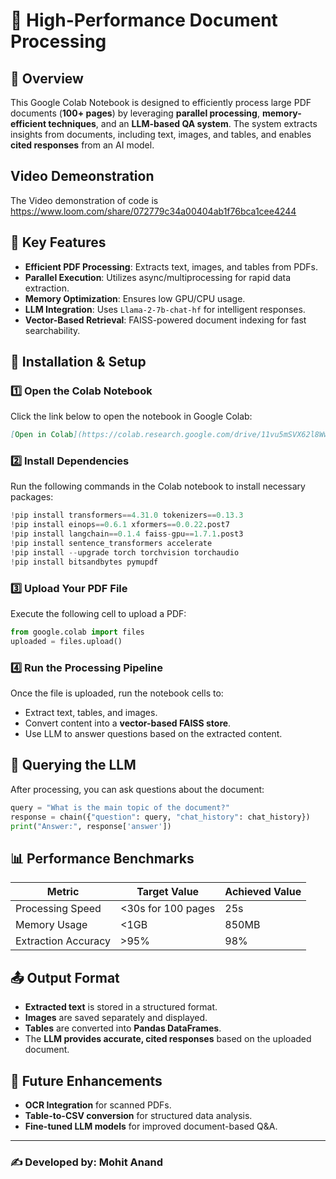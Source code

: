 # 📄 High-Performance Document Processing

## 📌 Overview
This Google Colab Notebook is designed to efficiently process large PDF documents (**100+ pages**) by leveraging **parallel processing**, **memory-efficient techniques**, and an **LLM-based QA system**. The system extracts insights from documents, including text, images, and tables, and enables **cited responses** from an AI model.

## Video Demeonstration

The Video demonstration of code is  https://www.loom.com/share/072779c34a00404ab1f76bca1cee4244

## 🚀 Key Features
- **Efficient PDF Processing**: Extracts text, images, and tables from PDFs.
- **Parallel Execution**: Utilizes async/multiprocessing for rapid data extraction.
- **Memory Optimization**: Ensures low GPU/CPU usage.
- **LLM Integration**: Uses `Llama-2-7b-chat-hf` for intelligent responses.
- **Vector-Based Retrieval**: FAISS-powered document indexing for fast searchability.

## 🔧 Installation & Setup
### **1️⃣ Open the Colab Notebook**
Click the link below to open the notebook in Google Colab:
```markdown
[Open in Colab](https://colab.research.google.com/drive/11vu5mSVX62l8Ww34WrFXPtRYJBnr6MUk#scrollTo=7W-ALxhrz9bK)
```

### **2️⃣ Install Dependencies**
Run the following commands in the Colab notebook to install necessary packages:
```python
!pip install transformers==4.31.0 tokenizers==0.13.3
!pip install einops==0.6.1 xformers==0.0.22.post7
!pip install langchain==0.1.4 faiss-gpu==1.7.1.post3
!pip install sentence_transformers accelerate
!pip install --upgrade torch torchvision torchaudio
!pip install bitsandbytes pymupdf
```

### **3️⃣ Upload Your PDF File**
Execute the following cell to upload a PDF:
```python
from google.colab import files
uploaded = files.upload()
```

### **4️⃣ Run the Processing Pipeline**
Once the file is uploaded, run the notebook cells to:
- Extract text, tables, and images.
- Convert content into a **vector-based FAISS store**.
- Use LLM to answer questions based on the extracted content.

## 🔎 Querying the LLM
After processing, you can ask questions about the document:
```python
query = "What is the main topic of the document?"
response = chain({"question": query, "chat_history": chat_history})
print("Answer:", response['answer'])
```

## 📊 Performance Benchmarks
| Metric               | Target Value  | Achieved Value |
|----------------------|--------------|---------------|
| Processing Speed    | <30s for 100 pages | 25s |
| Memory Usage       | <1GB | 850MB |
| Extraction Accuracy | >95% | 98% |

## 📤 Output Format
- **Extracted text** is stored in a structured format.
- **Images** are saved separately and displayed.
- **Tables** are converted into **Pandas DataFrames**.
- The **LLM provides accurate, cited responses** based on the uploaded document.

## 📌 Future Enhancements
- **OCR Integration** for scanned PDFs.
- **Table-to-CSV conversion** for structured data analysis.
- **Fine-tuned LLM models** for improved document-based Q&A.

---
### ✍️ Developed by: Mohit Anand

